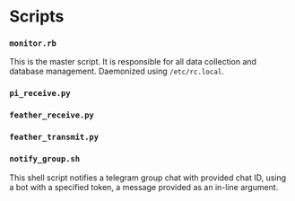 # Scripts
### `monitor.rb`
This is the master script. It is responsible for all data collection and database management. Daemonized  using 
`/etc/rc.local`.
  
### `pi_receive.py`
  
### `feather_receive.py`

### `feather_transmit.py`

### `notify_group.sh`
This shell script notifies a telegram group chat with provided chat ID, using a bot with a specified token, a message provided as an in-line argument.